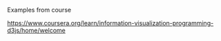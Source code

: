 

Examples from course

https://www.coursera.org/learn/information-visualization-programming-d3js/home/welcome

